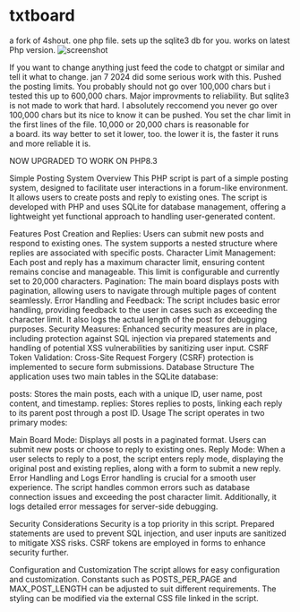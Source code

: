 # txtboard 
a fork of 4shout. one php file.  sets up the sqlite3 db for you. works on latest Php version. 
![screenshot](https://github.com/adelia4/txtboard/assets/128197007/fa2e7ccf-6e99-4523-b33f-6e98bb641889)

If you want to change anything just feed the code to chatgpt or similar and tell it what to change. 
jan 7 2024 did some serious work with this. Pushed the posting limits. You probably should not go over
100,000 chars but i tested this up to 600,000 chars. Major improvments to reliability. But sqlite3 
is not made to work that hard. I absolutely reccomend you never go over 100,000 chars but its nice to know it 
can be pushed. You set the char limit in the first lines of the file. 10,000 or 20,000 chars is reasonable for \
a board. its way better to set it lower, too. the lower it is, the faster it runs and more reliable it is. 

NOW UPGRADED TO WORK ON PHP8.3 

Simple Posting System
Overview
This PHP script is part of a simple posting system, designed to facilitate user interactions in a forum-like environment. It allows users to create posts and reply to existing ones. The script is developed with PHP and uses SQLite for database management, offering a lightweight yet functional approach to handling user-generated content.

Features
Post Creation and Replies: Users can submit new posts and respond to existing ones. The system supports a nested structure where replies are associated with specific posts.
Character Limit Management: Each post and reply has a maximum character limit, ensuring content remains concise and manageable. This limit is configurable and currently set to 20,000 characters.
Pagination: The main board displays posts with pagination, allowing users to navigate through multiple pages of content seamlessly.
Error Handling and Feedback: The script includes basic error handling, providing feedback to the user in cases such as exceeding the character limit. It also logs the actual length of the post for debugging purposes.
Security Measures: Enhanced security measures are in place, including protection against SQL injection via prepared statements and handling of potential XSS vulnerabilities by sanitizing user input.
CSRF Token Validation: Cross-Site Request Forgery (CSRF) protection is implemented to secure form submissions.
Database Structure
The application uses two main tables in the SQLite database:

posts: Stores the main posts, each with a unique ID, user name, post content, and timestamp.
replies: Stores replies to posts, linking each reply to its parent post through a post ID.
Usage
The script operates in two primary modes:

Main Board Mode: Displays all posts in a paginated format. Users can submit new posts or choose to reply to existing ones.
Reply Mode: When a user selects to reply to a post, the script enters reply mode, displaying the original post and existing replies, along with a form to submit a new reply.
Error Handling and Logs
Error handling is crucial for a smooth user experience. The script handles common errors such as database connection issues and exceeding the post character limit. Additionally, it logs detailed error messages for server-side debugging.

Security Considerations
Security is a top priority in this script. Prepared statements are used to prevent SQL injection, and user inputs are sanitized to mitigate XSS risks. CSRF tokens are employed in forms to enhance security further.

Configuration and Customization
The script allows for easy configuration and customization. Constants such as POSTS_PER_PAGE and MAX_POST_LENGTH can be adjusted to suit different requirements. The styling can be modified via the external CSS file linked in the script.
